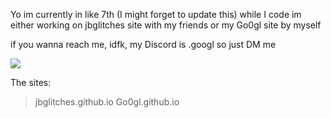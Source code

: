 Yo im currently in like 7th (I might forget to update this)
while I code im either working on jbglitches site with my friends
or my Go0gl site by myself

if you wanna reach me, idfk, my Discord is .googl so just DM me

![](https://komarev.com/ghpvc/?username=Go0gl)

The sites:
> jbglitches.github.io
Go0gl.github.io
